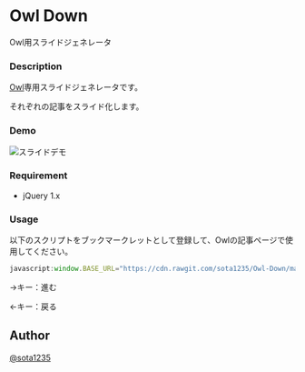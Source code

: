 Owl Down
====

Owl用スライドジェネレータ

### Description

[Owl](https://github.com/fortkle/owl)専用スライドジェネレータです。

それぞれの記事をスライド化します。

### Demo

![スライドデモ](http://i.gyazo.com/4741dbc1bde2fcef427121c991fe0533.png)

### Requirement

- jQuery 1.x

### Usage

以下のスクリプトをブックマークレットとして登録して、Owlの記事ページで使用してください。

```javascript
javascript:window.BASE_URL="https://cdn.rawgit.com/sota1235/Owl-Down/master/";var s=document.createElement("script");s.setAttribute("src",window.BASE_URL+"js/owl_slide.js"),s.setAttribute("type","text/javascript");var c=document.createElement("link");c.setAttribute("rel","stylesheet"),c.setAttribute("type","text/css"),c.setAttribute("href",window.BASE_URL+"css/owl_slide.css"),document.getElementsByTagName("head")[0].appendChild(s),document.getElementsByTagName("head")[0].appendChild(c);
```

→キー：進む

←キー：戻る

## Author

[@sota1235](https://github.com/sota1235)
